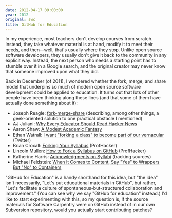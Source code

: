 ```yaml
---
date: 2012-04-17 09:00:00
year: 2012
original: swc
title: GitHub for Education
---
```

<p>In my experience, most teachers don't develop courses from scratch. Instead, they take whatever material is at hand, modify it to meet their needs, and then&mdash;well, that's usually where they stop. Unlike open source software developers, they usually don't give it back to the community in any explicit way. Instead, the next person who needs a starting point has to stumble over it in a Google search, and the original creator may never know that someone improved upon what they did.</p>
<p>Back in December (of 2011), I wondered whether the fork, merge, and share model that underpins so much of modern open source software development could be applied to education. It turns out that lots of other people have been thinking along these lines (and that some of them have actually done something about it):</p>
<ul>
<li>Joseph Reagle: <a href="http://reagle.org/joseph/blog/career/teaching/fork-merge-share.html">fork-merge-share</a> (describing, among other things, a geek-oriented solution to one practical obstacle I mentioned)</li>
<li>AJ Juliani: <a href="http://educationismylife.com/why-every-educator-should-read-hacker-news/">Why Every Educator Should Read Hacker News</a></li>
<li>Aaron Shaw: <a href="http://fringethoughts.wordpress.com/tag/education/">A Modest Academic Fantasy</a></li>
<li>Ethan Watrall: <a href="https://twitter.com/captain_primate/status/179377482816946176">I want "forking a class" to become part of our vernacular</a> (Twitter)</li>
<li>Brian Croxall: <a href="http://chronicle.com/blogs/profhacker/forking-your-syllabus/39137">Forking Your Syllabus</a> (ProfHacker)</li>
<li>Lincoln Mullen: <a href="http://chronicle.com/blogs/profhacker/how-to-fork-a-syllabus-on-github/39447">How to Fork a Syllabus on GitHub</a> (ProfHacker)</li>
<li>Katherine Harris: <a href="http://triproftri.wordpress.com/2012/03/08/acknowledgments-on-syllabi/">Acknowledgments on Syllabi</a> (tracking sources)</li>
<li>Michael Feldstein: <a href="http://mfeldstein.com/when-it-comes-to-content-say-yes-to-wrappers-but-no-to-containers/">When It Comes to Content, Say "Yes" to Wrappers But "No" to Containers</a></li>
</ul>
<p>"GitHub for Education" is a handy shorthand for this idea, but "the idea" isn't necessarily, "Let's put educational materials in GitHub", but rather, "Let's facilitate a culture of spontaneous-but-structured collaboration and improvement." (You can see why we say "GitHub for education" instead.) I'd like to start experimenting with this, so my question is, if the source materials for Software Carpentry were on GitHub instead of in our own Subversion repository, would you actually start contributing patches?</p>
